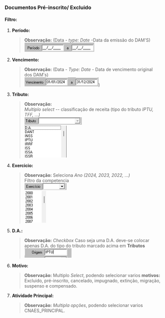 ### Documentos Pré-inscrito/ Excluido
#### Filtro:

1.  **Período:** 
    >**Observação:** (Data - *type: Date* -Data da emissão do DAM'S) <br>
    ![alt text](Fotos/image.png)

2.  **Vencimento:**
    >**Observação:** (Data - *Type: Date* - Data de vencimento original dos DAM's)<br>
    ![alt text](Fotos/vencimento.png))

3.  **Tributo:** 
    >**Observação:** <br>   *Multiplo* _select_ -- classificação de receita (tipo do tributo *IPTU, TFF, ...)*<br>
    ![alt text](Fotos/image-1.png)<br>
    ![alt text](Fotos/image-2.png)


4.  **Exercicio:** 
    > **Observação:** Seleciona *Ano (2024, 2023, 2022, ...)* <br>
    Filtro da competencia<br>
    ![alt text](Fotos/image-3.png)<br>
    ![alt text](Fotos/image-4.png)

5.  **D.A.:** 
    > **Observação:** *Checkbox* Caso seja uma D.A. deve-se colocar apenas D.A. do tipo do tributo marcado acima em **Tributos**<br>
    ![alt text](Fotos/image-5.png)

6.  **Motivo:**
    >   **Observação:** Multiplo _Select_, podendo selecionar varios **motivos:** Excluido, pré-inscrito, cancelado, impugnado, extinção, migração, suspenso e compensado.    

7.  **Atividade Principal:** 
    >**Observação:** _Multipla opções_, podendo selecionar varios CNAES_PRINCIPAL. <br>


